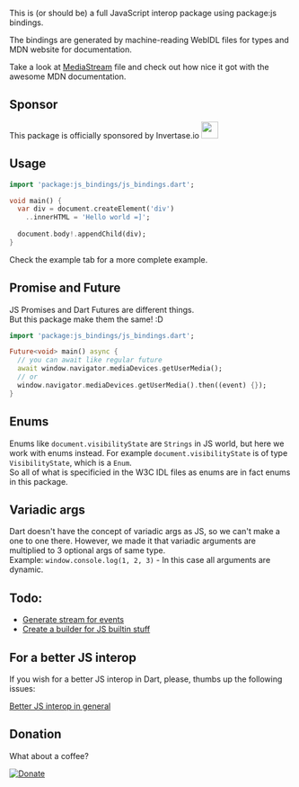 This is (or should be) a full JavaScript interop package using package:js bindings.

The bindings are generated by machine-reading WebIDL files for types and MDN website for documentation.

Take a look at [MediaStream](https://github.com/jodinathan/js_bindings/blob/main/lib/bindings/mediacapture_streams.dart) file and check out how nice it got with the awesome MDN documentation.

## Sponsor

This package is officially sponsored by Invertase.io <img src="https://static.invertase.io/assets/invertase/invertase-rounded-avatar.png" height="30">

## Usage

```dart
import 'package:js_bindings/js_bindings.dart';

void main() {
  var div = document.createElement('div')
    ..innerHTML = 'Hello world =]';
  
  document.body!.appendChild(div);
}
```

Check the example tab for a more complete example.

## Promise and Future

JS Promises and Dart Futures are different things.  
But this package make them the same! :D

```dart
import 'package:js_bindings/js_bindings.dart';

Future<void> main() async {
  // you can await like regular future
  await window.navigator.mediaDevices.getUserMedia();
  // or 
  window.navigator.mediaDevices.getUserMedia().then((event) {});
}
```

## Enums

Enums like `document.visibilityState` are `Strings` in JS world,
but here we work with enums instead. 
For example `document.visibilityState` is of type `VisibilityState`, which is a `Enum`.  
So all of what is specificied in the W3C IDL files as enums are in fact enums in this package.

## Variadic args

Dart doesn't have the concept of variadic args as JS, so 
we can't make a one to one there. However, we made it that 
variadic arguments are multiplied to 3 optional args of same type.  
Example: `window.console.log(1, 2, 3)` - In this case all arguments are dynamic.

## Todo:

 - [Generate stream for events](https://github.com/jodinathan/js_bindings/issues/6)
 - [Create a builder for JS builtin stuff](https://github.com/jodinathan/js_bindings/issues/7)

## For a better JS interop

If you wish for a better JS interop in Dart, please, thumbs up the following issues:

[Better JS interop in general](https://github.com/dart-lang/sdk/issues/35084)  

## Donation

What about a coffee? 

[![Donate](https://img.shields.io/badge/Donate-PayPal-green.svg)](https://www.paypal.com/donate?hosted_button_id=YNCG33GLM3494)
